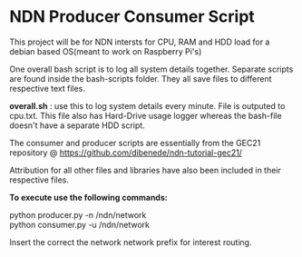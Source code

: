 # NDN Producer Consumer Script

This project will be for NDN intersts for CPU, RAM and HDD load for a debian based OS(meant to work on Raspberry Pi's)

One overall bash script is to log all system details together. Separate scripts are found inside the bash-scripts folder. They all save files to different respective text files.

**overall.sh** : use this to log system details every minute. File is outputed to cpu.txt. This file also has Hard-Drive usage logger whereas the bash-file doesn't have a separate HDD script.

The consumer and producer scripts are essentially from the GEC21 repository @ https://github.com/dibenede/ndn-tutorial-gec21/

Attribution for all other files and libraries have also been included in their respective files.

**To execute use the following commands:** 

python producer.py -n /ndn/network <br/>
python consumer.py -u /ndn/network

Insert the correct the network network prefix for interest routing. 